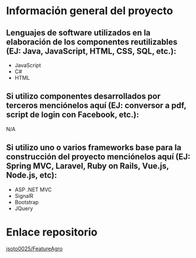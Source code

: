 # Información general del proyecto

## Lenguajes de software utilizados en la elaboración de los componentes reutilizables (EJ: Java, JavaScript, HTML, CSS, SQL, etc.):
* JavaScript
* C#
* HTML

## Si utilizo componentes desarrollados por terceros menciónelos aquí (EJ: conversor a pdf, script de login con Facebook, etc.):

N/A

## Si utilizo uno o varios frameworks base para la construcción del proyecto menciónelos aquí (EJ: Spring MVC, Laravel, Ruby on Rails, Vue.js, Node.js, etc):
* ASP .NET MVC 
* SignalR
* Bootstrap
* JQuery

# Enlace repositorio

[jsoto0025/FeatureAgro](https://github.com/jsoto0025/FeatureAgro)
